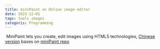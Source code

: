 ```yaml
---
title: miniPaint an Online image editor
date: 2023-12-01
tags: tools images
categoris: Programming
---
```


 MiniPaint lets you create, edit images using HTML5 technologies, [Chinese version](https://zaixianps.net) bases on [miniPaint repo](https://github.com/viliusle/miniPaint)
